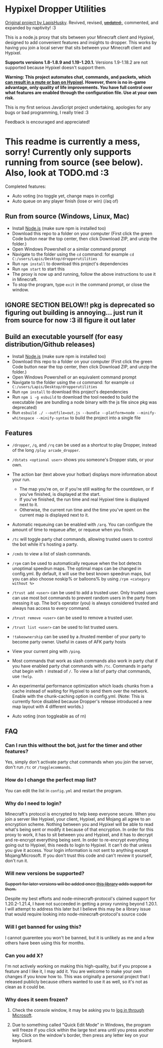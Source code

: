 # Hypixel Dropper Utilities
[Original project by LapisHusky](https://github.com/LapisHusky/dropperutilities). Revived, revised, [~~updated,~~](#Will-new-versions-be-supported), commented, and expanded by naptivity! :3

This is a node.js proxy that sits between your Minecraft client and Hypixel, designed to add convenient features and insights to dropper. This works by having you join a local server that sits between your Minecraft client and Hypixel.

<strong>Supports versions 1.8-1.8.9 and 1.19-1.20.1.</strong> Versions 1.9-1.18.2 are not supported because Hypixel doesn't support them.

**Warning: This project automates chat, commands, and packets, which [can result in a mute or ban on Hypixel](https://hypixel.net/terms/#term-2). However, there is no in-game advantage, only quality of life improvements. You have full control over what features are enabled through the configuration file. Use at your own risk.**

This is my first serious JavaScript project undertaking, apologies for any bugs or bad programming, I really tried :3

Feedback is encouraged and appreciated!

# This readme is currently a mess, sorry! Currently only supports running from source (see below). Also, look at TODO.md :3

Completed features:
- Auto voting (no toggle yet, change maps in config)
- Auto queue on any player finish (lose or win) (/aq of)

<!-- ill add back the release instructions once i get a damn release working :( -->

<!-- ## How to use (Windows)
- Download the file from [releases](https://github.com/naptivity/dropperutilities/releases) windows.exe.
- You may move the downloaded file to a separate folder, or leave it where it was.
- Run the .exe file to start the proxy. This program is not officially approved by Microsoft, so Windows may present a security warning. You can click More Info and find a Run Anyway button. A new window should pop up. If everything goes as it should, you should see the text: `Proxy started. You may now join localhost in Minecraft. Keep this window open in the background.`
- Add a multiplayer server with the IP `localhost` in a supported Minecraft version.
- Join the server
- Check the window from earlier. You may need to follow login instructions there the first time you run this, afterwards login information is saved. [Why do I need to login?](#Why-do-I-need-to-login)
- See features for commands
- Once you're in Hypixel, you can use `/tc` or `/togglecommands` to toggle party chat commands on or off. By default, they are deactivated.
- Create or join a party
- Run `/party chat !help` or `/commands` for a list of commands
- To stop the program, close the window. This will disconnect you if you're still logged into Minecraft. -->


<!-- README TODO

Make properly updated features section and link it here

Standardize whether or not there are periods at the end of things lol either be serious or dont pick a side

Move features, FAQ, and maybe even setup to their own file and keep readme concise (shortened versions of each)





 -->


## Run from source (Windows, Linux, Mac)
- Install [Node.js](https://nodejs.org/en/download/) (make sure npm is installed too)
- Download this repo to a folder on your computer (First click the green Code button near the top center, then click Download ZIP, and unzip the folder.)
- Open Windows Powershell or a similar command prompt
- Navigate to the folder using the `cd` command: for example `cd C:/users/Lapis/Desktop/dropperutilities`
- Run `npm install` to download this project's dependencies
- Run `npm start` to start this
- The proxy is now up and running, follow the above instructions to use it in Minecraft.
- To stop the program, type `exit` in the command prompt, or close the window.


## IGNORE SECTION BELOW!! pkg is deprecated so figuring out building is annoying... just run it from source for now :3 ill figure it out later 
## Build an executable yourself (for easy distribution/Github releases) 
- Install [Node.js](https://nodejs.org/en/download/) (make sure npm is installed too)
- Download this repo to a folder on your computer (First click the green Code button near the top center, then click Download ZIP, and unzip the folder.)
- Open Windows Powershell or an equivalent command prompt
- Navigate to the folder using the `cd` command: for example `cd C:/users/Lapis/Desktop/dropperutilities`
- Run `npm install` to download this project's dependencies
- Run `npm i -g esbuild` to download the tool needed to build the executable (we are bundling a node binary with the js file since pkg was deprecated)
- Run `esbuild ./ --outfile=out.js --bundle --platform=node --minify-whitespace --minify-syntax` to build the project into a single file
<!-- - Download your platform's node binary from https://nodejs.org/dist/v22.5.0/ <strong>(I am using Windows, following steps slightly vary on other OSes but is roughly the same)</strong>
  - Quick powershell command to do so: `Invoke-WebRequest https://nodejs.org/dist/v22.5.0/win-x64/node.exe -OutFile node.exe`
- 
- Run the powershell `cmd /c "copy /b node.exe+out.js out.exe"` to bundle the program and the node executable into one.
- You may delete node.exe afterwards -->



## Features
- `/dropper`, `/q`, and `/rq` can be used as a shortcut to play Dropper, instead of the long `/play arcade_dropper`.
- `/dstats <optional user>` shows you someone's Dropper stats, or your own.
- The action bar (text above your hotbar) displays more information about your run.
  - The map you're on, or if you're still waiting for the countdown, or if you've finished, is displayed at the start.
  - If you've finished, the run time and real Hypixel time is displayed next to it.
  - Otherwise, the current run time and the time you've spent on the current map is displayed next to it.
- Automatic requeuing can be enabled with `/arq`. You can configure the amount of time to requeue after, or requeue when you finish.
- `/tc` will toggle party chat commands, allowing trusted users to control the bot while it's hosting a party.
- `/cmds` to view a list of slash commands.
- `/rpm` can be used to automatically requeue when the bot detects unoptimal speedrun maps. The optimal maps can be changed in config.yml. By default, it will use the best known speedrun maps, but you can also choose noskip% or balloons% by using `/rpm <category without %>`
- `/trust add <user>` can be used to add a trusted user. Only trusted users can use most bot commands to prevent random users in the party from messing it up. The bot's operator (you) is always considered trusted and always has access to every command.
- `/trust remove <user>` can be used to remove a trusted user.
- `/trust list <user>` can be used to list trusted users.
- `!takeownership` can be used by a /trusted member of your party to become party owner. Useful in cases of AFK party hosts

- View your current ping with `/ping`.
- Most commands that work as slash commands also work in party chat if you have enabled party chat commands with `/tc`. Commands in party chat begin with `!` instead of `/`. To view a list of party chat commands, use `!help`.
- An experimental performance optimization which loads chunks from a cache instead of waiting for Hypixel to send them over the network. Enable with the chunk-caching option in config.yml. (Note: This is currently force disabled because Dropper's release introduced a new map layout with 4 different worlds.)
- Auto voting (non toggleable as of rn)





## FAQ

### Can I run this without the bot, just for the timer and other features?
Yes, simply don't activate party chat commands when you join the server, don't run `/tc` or `/togglecommands`.

### How do I change the perfect map list?
You can edit the list in `config.yml` and restart the program.

### Why do I need to login?
Minecraft's protocol is encrypted to help keep everyone secure. When you join a server like Hypixel, your client, Hypixel, and Mojang all agree to an encryption scheme. Nothing between you and Hypixel will be able to read what's being sent or modify it because of that encryption. In order for this proxy to work, it has to sit between you and Hypixel, and it has to decrypt and re-encrypt everything being sent. In order to re-encrypt everything going out to Hypixel, this needs to login to Hypixel. It can't do that unless you give it access.
Your login information is not sent to anything except Mojang/Microsoft. If you don't trust this code and can't review it yourself, don't run it.

### Will new versions be supported?
~~Support for later versions will be added once [this library](https://github.com/PrismarineJS/node-minecraft-protocol) adds support for them.~~

Despite my best efforts and node-minecraft-protocol's claimed support for 1.20.2-1.21.4, I have not succeeded in getting a proxy running beyond 1.20.1. I will attempt to address this later but I believe this may be a library issue that would require looking into node-minecraft-protocol's source code

### Will I get banned for using this?
I cannot guarentee you won't be banned, but it is unlikely as me and a few others have been using this for months.

### Can you add X?
I'm not actively working on making this high-quality, but if you propose a feature and I like it, I may add it. You are welcome to make your own changes if you know how to. This was originally a personal project that I released publicly because others wanted to use it as well, so it's not as clean as it could be.

### Why does it seem frozen?
1. Check the console window, it may be asking you to [log in through Microsoft](#Why-do-I-need-to-login).

2. Due to something called "Quick Edit Mode" in Windows, the program will freeze if you click within the large text area until you press another key. Click on the window's border, then press any letter key on your keyboard.